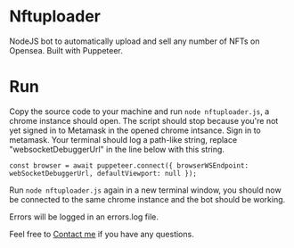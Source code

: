 # Nftuploader
NodeJS bot to automatically upload and sell any number of NFTs on Opensea. Built with Puppeteer.

# Run
Copy the source code to your machine and run ```node nftuploader.js```, a chrome instance should open. 
The script should stop because you're not yet signed in to Metamask in the opened chrome intsance. Sign in to metamask. 
Your terminal should log a path-like string, replace "websocketDebuggerUrl" in the line below with this string.
```node
const browser = await puppeteer.connect({ browserWSEndpoint: webSocketDebuggerUrl, defaultViewport: null });
```

Run ```node nftuploader.js``` again in a new terminal window, you should now be connected to the same chrome instance and the bot should be working.

Errors will be logged in an errors.log file. 

Feel free to [Contact me](mailto:ishola.freelance@gmail.com) if you have any questions.

